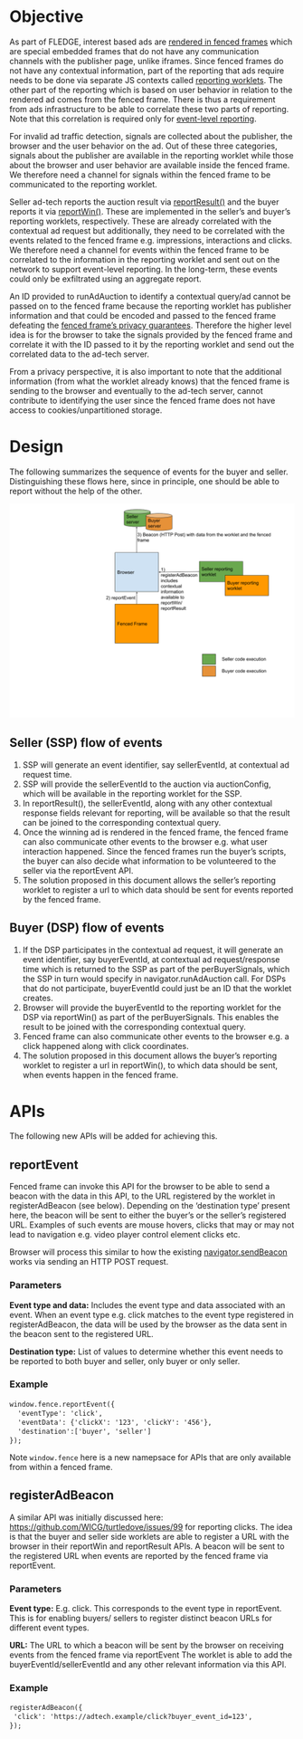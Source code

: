 # Objective
  
As part of FLEDGE, interest based ads are [rendered in fenced frames](https://github.com/WICG/turtledove/blob/main/FLEDGE.md#4-browsers-render-the-winning-ad) which are special embedded frames that do not have any communication channels with the publisher page, unlike iframes. Since fenced frames do not have any contextual information, part of the reporting that ads require needs to be done via separate JS contexts called [reporting worklets](https://github.com/WICG/turtledove/blob/main/FLEDGE.md#5-event-level-reporting-for-now). The other part of the reporting which is based on user behavior in relation to the rendered ad comes from the fenced frame. There is thus a requirement from ads infrastructure to be able to correlate these two parts of reporting. Note that this correlation is required only for [event-level reporting](https://github.com/WICG/turtledove/blob/main/FLEDGE.md#5-event-level-reporting-for-now).

For invalid ad traffic detection, signals are collected about the publisher, the browser and the user behavior on the ad. Out of these three categories, signals about the publisher are available in the reporting worklet while those about the browser and user behavior are available inside the fenced frame. We therefore need a channel for signals within the fenced frame to be communicated to the reporting worklet.

Seller ad-tech reports the auction result via [reportResult()](https://github.com/WICG/turtledove/blob/main/FLEDGE.md#51-seller-reporting-on-render) and the buyer reports it via [reportWin()](https://github.com/WICG/turtledove/blob/main/FLEDGE.md#52-buyer-reporting-on-render-and-ad-events). These are implemented in the seller’s and buyer’s reporting worklets, respectively. These are already correlated with the contextual ad request but additionally, they need to be correlated with the events related to the fenced frame e.g. impressions, interactions and clicks. We therefore need a channel for events within the fenced frame to be correlated to the information in the reporting worklet and sent out on the network to support event-level reporting. In the long-term, these events could only be exfiltrated using an aggregate report. 

An ID provided to runAdAuction to identify a contextual query/ad cannot be passed on to the fenced frame because the reporting worklet has publisher information and that could be encoded and passed to the fenced frame defeating the [fenced frame’s privacy guarantees](https://github.com/shivanigithub/fenced-frame#goals). Therefore the higher level idea is for the browser to take the signals provided by the fenced frame and correlate it with the ID passed to it by the reporting worklet and send out the correlated data to the ad-tech server.

From a privacy perspective, it is also important to note that the additional information (from what the worklet already knows) that the fenced frame is sending to the browser and eventually to the ad-tech server, cannot contribute to identifying the user since the fenced frame does not have access to cookies/unpartitioned storage.


# Design

The following summarizes the sequence of events for the buyer and seller. Distinguishing these flows here, since in principle, one should be able to report without the help of the other.

![high level diagram](assets/fenced_frames_reporting.png)


## Seller (SSP) flow of events



1. SSP will generate an event identifier, say sellerEventId, at contextual ad request time.
2. SSP will provide the sellerEventId to the auction via auctionConfig, which will be available in the reporting worklet for the SSP.
3. In reportResult(), the sellerEventId, along with any other contextual response fields relevant for reporting, will be available so that the result can be joined to the corresponding contextual query.
4. Once the winning ad is rendered in the fenced frame, the fenced frame can also communicate other events to the browser e.g. what user interaction happened. Since the fenced frames run the buyer’s scripts, the buyer can also decide what information to be volunteered to the seller via the reportEvent API.
5. The solution proposed in this document allows the seller’s reporting worklet to register a url to which data should be sent for events reported by the fenced frame.

## Buyer (DSP) flow of events



1. If the DSP participates in the contextual ad request, it will generate an event identifier, say buyerEventId, at contextual ad request/response time which is returned to the SSP as part of the perBuyerSignals, which the SSP in turn would specify in navigator.runAdAuction call. For DSPs that do not participate, buyerEventId could just be an ID that the worklet creates.
2. Browser will provide the buyerEventId to the reporting worklet for the DSP via reportWin() as part of the perBuyerSignals. This enables the result to be joined with the corresponding contextual query. 
3. Fenced frame can also communicate other events to the browser e.g. a click happened along with click coordinates.  
4. The solution proposed in this document allows the buyer’s reporting worklet to register a url in reportWin(), to which data should be sent, when events happen in the fenced frame.


# APIs   

The following new APIs will be added for achieving this.


## reportEvent

Fenced frame can invoke this API for the browser to be able to send a beacon with the data in this API, to the URL registered by the worklet in registerAdBeacon (see below). Depending on the ‘destination type’ present here, the beacon will be sent to either the buyer’s or the seller’s registered URL. Examples of such events are mouse hovers, clicks that may or may not lead to navigation e.g. video player control element clicks etc.

Browser will process this similar to how the existing [navigator.sendBeacon](https://developer.mozilla.org/en-US/docs/Web/API/Navigator/sendBeacon) works via sending an HTTP POST request.


### Parameters

**Event type and data:** Includes the event type and data associated with an event. When an event type e.g. click matches to the event type registered in registerAdBeacon, the data will be used by the browser as the data sent in the beacon sent to the registered URL.

**Destination type:** List of values to determine whether this event needs to be reported to both buyer and seller, only buyer or only seller.


### Example


```
window.fence.reportEvent({
  'eventType': 'click',
  'eventData': {'clickX': '123', 'clickY': '456'},
  'destination':['buyer', 'seller']
});
```

Note `window.fence` here is a new namepsace for APIs that are only available from within a fenced frame. 

## registerAdBeacon

A similar API was initially discussed here: https://github.com/WICG/turtledove/issues/99 for reporting clicks. The idea is that the buyer and seller side worklets are able to register a URL with the browser in their reportWin and reportResult APIs. A beacon will be sent to the registered URL when events are reported by the fenced frame via reportEvent.


### Parameters

**Event type:** E.g. click. This corresponds to the event type in reportEvent. This is for enabling buyers/ sellers to register distinct beacon URLs for different event types.

**URL:** The URL to which a beacon will be sent by the browser on receiving events from the fenced frame via reportEvent
The worklet is able to add the buyerEventId/sellerEventId and any other relevant information via this API.


### Example


```
registerAdBeacon({
 'click': 'https://adtech.example/click?buyer_event_id=123',
});
```


